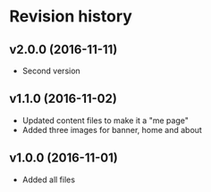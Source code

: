 Revision history
=======================================

v2.0.0 (2016-11-11)
---------------------------------------

* Second version

v1.1.0 (2016-11-02)
---------------------------------------

* Updated content files to make it a "me page"
* Added three images for banner, home and about

v1.0.0 (2016-11-01)
---------------------------------------

* Added all files
